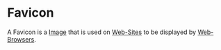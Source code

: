 # Favicon

A Favicon is a [Image](30000002.md) that is used on [Web-Sites](9000089.md) to be displayed by [Web-Browsers](9000128.md).
